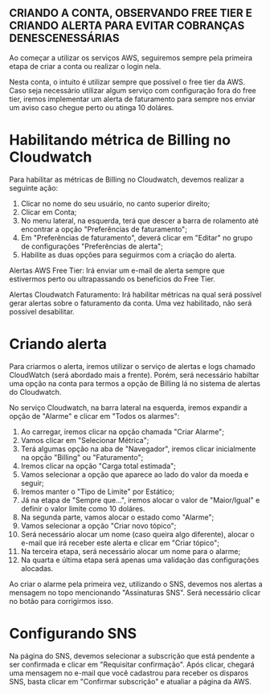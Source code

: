 ## CRIANDO A CONTA, OBSERVANDO FREE TIER E CRIANDO ALERTA PARA EVITAR COBRANÇAS DENESCENESSÁRIAS

Ao começar a utilizar os serviços AWS, seguiremos sempre pela primeira etapa de criar a conta ou realizar o login nela.

Nesta conta, o intuito é utilizar sempre que possível o free tier da AWS. Caso seja necessário utilizar algum serviço com configuração fora do free tier, iremos implementar um alerta de faturamento para sempre nos enviar um aviso caso chegue perto ou atinga 10 doláres.

# Habilitando métrica de Billing no Cloudwatch

Para habilitar as métricas de Billing no Cloudwatch, devemos realizar a seguinte ação:
1. Clicar no nome do seu usuário, no canto superior direito;
2. Clicar em Conta;
3. No menu lateral, na esquerda, terá que descer a barra de rolamento até encontrar a opção "Preferências de faturamento";
4. Em "Preferências de faturamento", deverá clicar em "Editar" no grupo de configurações "Preferências de alerta";
5. Habilite as duas opções para seguirmos com a criação do alerta.

Alertas AWS Free Tier: Irá enviar um e-mail de alerta sempre que estivermos perto ou ultrapassando os benefícios do Free Tier.

Alertas Cloudwatch Faturamento: Irá habilitar métricas na qual será possível gerar alertas sobre o faturamento da conta. Uma vez habilitado, não será possível desabilitar.

# Criando alerta

Para criarmos o alerta, iremos utilizar o serviço de alertas e logs chamado CloudWatch (será abordado mais a frente). Porém, será necessário habiltar uma opção na conta para termos a opção de Billing lá no sistema de alertas do Cloudwatch.

No serviço Cloudwatch, na barra lateral na esquerda, iremos expandir a opção de "Alarme" e clicar em "Todos os alarmes":

1. Ao carregar, iremos clicar na opção chamada "Criar Alarme";
2. Vamos clicar em "Selecionar Métrica";
3. Terá algumas opção na aba de "Navegador", iremos clicar inicialmente na opção "Billing" ou "Faturamento";
4. Iremos clicar na opção "Carga total estimada";
5. Vamos selecionar a opção que aparece ao lado do valor da moeda e seguir;
6. Iremos manter o "Tipo de Limite" por Estático;
7. Já na etapa de "Sempre que...", iremos alocar o valor de "Maior/Igual" e definir o valor limite como 10 doláres.
8. Na segunda parte, vamos alocar o estado como "Alarme";
9. Vamos selecionar a opção "Criar novo tópico";
10. Será necessário alocar um nome (caso queira algo diferente), alocar o e-mail que irá receber este alerta e clicar em "Criar tópico";
11. Na terceira etapa, será necessário alocar um nome para o alarme;
12. Na quarta e última etapa será apenas uma validação das configurações alocadas.

Ao criar o alarme pela primeira vez, utilizando o SNS, devemos nos alertas a mensagem no topo mencionando "Assinaturas SNS". Será necessário clicar no botão para corrigirmos isso.

# Configurando SNS

Na página do SNS, devemos selecionar a subscrição que está pendente a ser confirmada e clicar em "Requisitar confirmação".
Após clicar, chegará uma mensagem no e-mail que você cadastrou para receber os disparos SNS, basta clicar em "Confirmar subscrição" e atualiar a página da AWS.